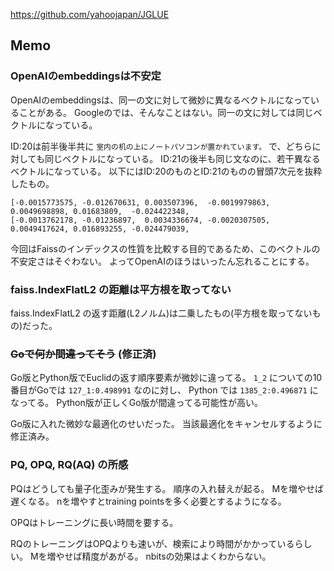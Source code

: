 <https://github.com/yahoojapan/JGLUE>

## Memo

### OpenAIのembeddingsは不安定

OpenAIのembeddingsは、同一の文に対して微妙に異なるベクトルになっていることがある。
Googleのでは、そんなことはない。同一の文に対しては同じベクトルになっている。

ID:20は前半後半共に `室内の机の上にノートパソコンが置かれています。` で、どちらに対しても同じベクトルになっている。
ID:21の後半も同じ文なのに、若干異なるベクトルになっている。
以下にはID:20のものとID:21のものの冒頭7次元を抜粋したもの。

```
[-0.0015773575, -0.012670631, 0.003507396,  -0.0019979863, 0.0049698898, 0.01683809,  -0.024422348,
[-0.0013762178, -0.01236897,  0.0034336674, -0.0020307505, 0.0049417624, 0.016893255, -0.024479039,
```

今回はFaissのインデックスの性質を比較する目的であるため、このベクトルの不安定さはそぐわない。
よってOpenAIのほうはいったん忘れることにする。

### faiss.IndexFlatL2 の距離は平方根を取ってない

faiss.IndexFlatL2 の返す距離(L2ノルム)は二乗したもの(平方根を取ってないもの)だった。

### ~~Goで何か間違ってそう~~ (修正済)

Go版とPython版でEuclidの返す順序要素が微妙に違ってる。
`1_2` についての10番目がGoでは `127_1:0.498991` なのに対し、
Python では `1385_2:0.496871` になってる。
Python版が正しくGo版が間違ってる可能性が高い。

Go版に入れた微妙な最適化のせいだった。
当該最適化をキャンセルするように修正済み。

### PQ, OPQ, RQ(AQ) の所感

PQはどうしても量子化歪みが発生する。
順序の入れ替えが起る。
Mを増やせば遅くなる。
nを増やすとtraining pointsを多く必要とするようになる。

OPQはトレーニングに長い時間を要する。

RQのトレーニングはOPQよりも速いが、検索により時間がかかっているらしい。
Mを増やせば精度があがる。
nbitsの効果はよくわからない。
